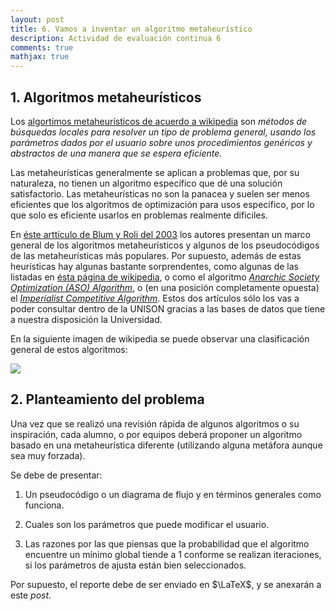 ```yaml
---
layout: post
title: 6. Vamos a inventar un algoritmo metaheurístico
description: Actividad de evaluación continua 6
comments: true
mathjax: true
---
```


## 1. Algoritmos metaheurísticos

Los [algortimos metaheurísticos de acuerdo a wikipedia]() son *métodos de búsquedas locales para resolver un tipo de problema general, usando los parámetros dados por el usuario sobre unos procedimientos genéricos y abstractos de una manera que se espera eficiente.*  

Las metaheurísticas generalmente se aplican a problemas que, por su naturaleza, no tienen un algoritmo específico que dé una solución satisfactorio. Las metaheurísticas no son la panacea y suelen ser menos eficientes que los algoritmos de optimización para usos específico, por lo que solo es eficiente usarlos en problemas realmente dificiles.

En [éste arttículo de Blum y Roli del 2003](https://www.iiia.csic.es/~christian.blum/downloads/blum_roli_2003.pdf) los autores presentan un marco general de los algoritmos metaheurísticos y algunos de los pseudocódigos de las metaheurísticas más populares. Por supuesto, además de estas heurísticas hay algunas bastante sorprendentes, como algunas de las listadas en [ésta página de wikipedia](https://en.wikipedia.org/wiki/List_of_metaphor-based_metaheuristics), o como el algoritmo [*Anarchic Society Optimization (ASO) Algorithm*](https://link.springer.com/chapter/10.1007/978-981-10-5221-7_4), o (en una posición completamente opuesta) el [*Imperialist Competitive Algorithm*](https://www.sciencedirect.com/science/article/pii/S1568494614003895?via%3Dihub). Estos dos artículos sólo los vas a poder consultar dentro de la UNISON gracias a las bases de datos que tiene a nuestra disposición la Universidad.


En la siguiente imagen de wikipedia se puede observar una clasificación general de estos algoritmos:

![](https://upload.wikimedia.org/wikipedia/commons/2/26/Metaheur%C3%ADsticas_clasificación.png)


## 2. Planteamiento del problema

Una vez que se realizó una revisión rápida de algunos algoritmos o su inspiración, cada alumno, o por equipos deberá proponer un algoritmo basado en una metaheurística diferente (utilizando alguna metáfora aunque sea muy forzada).

Se debe de presentar: 

1. Un pseudocódigo o un diagrama de flujo y en términos generales como funciona. 

2. Cuales son los parámetros que puede modificar el usuario.

3. Las razones por las que piensas que la probabilidad que el algoritmo encuentre un mínimo global tiende a 1 conforme se realizan iteraciones, si los parámetros de ajusta están bien seleccionados. 

Por supuesto, el reporte debe de ser enviado en $\LaTeX$, y se anexarán a este *post*.

